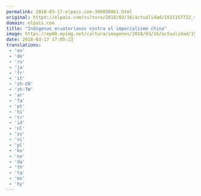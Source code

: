 ```yaml
---
permalink: 2018-03-17-elpais.com-306050861.html
original: https://elpais.com/cultura/2018/03/16/actualidad/1521157722_434306.html#?ref=rss&format=simple&link=link
domain: elpais.com
title: "Indígenas ecuatorianos contra el imperialismo chino"
image: https://ep00.epimg.net/cultura/imagenes/2018/03/16/actualidad/1521157722_434306_1521160505_rrss_normal.jpg
date: 2018-03-17 17:05:23
translations: 
 - 'en'
 - 'de'
 - 'ru'
 - 'ja'
 - 'fr'
 - 'it'
 - 'zh-CN'
 - 'zh-TW'
 - 'ar'
 - 'fa'
 - 'pt'
 - 'hi'
 - 'tr'
 - 'id'
 - 'nl'
 - 'sv'
 - 'vi'
 - 'pl'
 - 'ko'
 - 'no'
 - 'da'
 - 'th'
 - 'ta'
 - 'ms'
 - 'hy'
---
```



